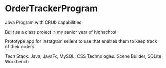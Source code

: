 # OrderTrackerProgram
Java Program with CRUD capabilities

Built as a class project in my senior year of highschool

Prototype app for Instagram sellers to use that enables them to keep track of their orders

Tech Stack: Java, JavaFx, MySQL, CSS
Technologies: Scene Builder, SQLite Workbench
